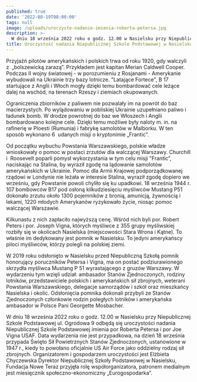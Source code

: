 ```yaml
---
published: true
date: '2022-08-19T08:00:00'
tags: null
image: /uploads/uroczyste-nadanie-imienia-roberta-petersa.jpg
description: >-
  W dniu 18 września 2022 roku o godz. 12.00 w Nasielsku przy Niepublicznej Szkole Podstawowej ul. Ogrodowa 9 odbędą się uroczystości nadania Niepublicznej Szkole Podstawowej imienia por Roberta Petersa i por Joe Vigna USAF.
title: Uroczystość nadania Niepublicznej Szkole Podstawowej w Nasielsku imienia amerykańskich pilotów Roberta Petersa i Joe Vigna.
---
```


Przyjaźń pilotów amerykańskich i polskich trwa od roku 1920, gdy walczyli z  „bolszewicką zarazą”. Przykładem jest kapitan Merian Caldwell Cooper. Podczas II wojny światowej - w porozumieniu z Rosjanami - Amerykanie wybudowali na Ukrainie trzy bazy lotnicze. "Latające Fortece", B 17 startujące z Anglii i Włoch mogły dzięki temu bombardować cele leżące dalej na wschód, na terenach Rzeszy i ziemiach okupowanych. 

Ograniczenia zbiorników z paliwem nie pozwalały im na powrót do baz macierzystych. Po wylądowaniu w pobliskiej Ukrainie uzupełniano paliwo i ładunek bomb. W drodze powrotnej do baz we Włoszech i Anglii bombardowano kolejne cele. Dzięki temu możliwe były naloty m. in. na rafinerię w Ploesti (Rumunia) i fabrykę samolotów w Malborku. W ten sposób wykonano 6  udanych misji o kryptonimie „Frantic”. 

Od początku wybuchu Powstania Warszawskiego, polskie władze wnioskowały o pomoc w postaci zrzutów dla walczącej Warszawy. Churchill i  Roosevelt poparli pomysł wykorzystania w tym celu misji "Frantic”, naciskając na Stalina, by wyraził zgodę na lądowanie samolotów amerykańskich w Ukrainie. Pomoc dla Armii Krajowej podporządkowanej rządowi w Londynie nie leżała w interesie Stalina, wyraził zgodę dopiero we wrześniu, gdy Powstanie powoli chyliło się ku upadkowi. 18 września 1944 r. 107 bombowców B17 pod osłoną kilkudziesięciu myśliwców Mustang P51 dokonało zrzutu około 1300 pojemników z bronią, amunicją, żywnością i lekami, 1220 młodych Amerykanów ryzykowało życie, niosąc pomoc walczącej Warszawie. 

Kilkunastu z nich zapłaciło najwyższą cenę. Wśród nich byli por. Robert Peters i por. Joseph Vigna, których myśliwce z 355 grupy myśliwskiej rozbiły się w okolicach Nasielska (miejscowości Stara Wrona i Kątne). To właśnie im dedykowany jest pomnik w Nasielsku. To jedyni amerykańscy piloci myśliwców, którzy polegli na polskiej ziemi. 

W 2019 roku odsłonięto w Nasielsku przed Niepubliczną Szkołą pomnik honorujący poruczników Petersa i Vigna, ma on postać podziurawionego skrzydła myśliwca Mustang P 51 wyrastającego z gruzów Warszawy. W wydarzeniu tym wzięli udział: ambasador Stanów Zjednoczonych, rodziny lotników, przedstawiciele polskich i amerykańskich sił zbrojnych, weterani Powstania Warszawskiego, delegacje samorządów i szkół oraz mieszkańcy Nasielska i okolic. Odsłonięcia pomnika dokonali przybyli ze Stanów Zjednoczonych członkowie rodzin poległych lotników i amerykańska ambasador w Polsce Pani Georgette Mosbacher. 

W dniu 18 września 2022 roku o godz. 12.00 w Nasielsku przy Niepublicznej Szkole Podstawowej ul. Ogrodowa 9 odbędą się uroczystości nadania Niepublicznej Szkole Podstawowej imienia por Roberta Petersa i por Joe Vigna USAF. Data wydarzenia nie jest przypadkowa, na dzień 18 września przypada Święto Sił Powietrznych Stanów Zjednoczonych, ustanowione w 1947 r., kiedy to powołano oficjalnie US Air Force jako oddzielny rodzaj sił zbrojnych. 
Organizatorem i gospodarzem uroczystości jest Elżbieta Chyczewska Dyrektor Niepublicznej Szkoły Podstawowej w Nasielsku, Fundacja Nowe Teraz przyjęła rolę współorganizatora, patronem medialnym jest miesięcznik społeczno-ekonomiczny „Eurogospodarka”.


